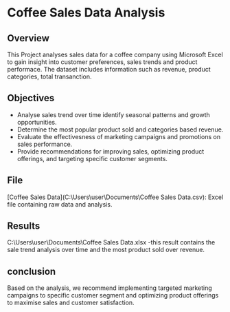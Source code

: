 # Coffee Sales Data Analysis

## Overview
This Project analyses sales data for a coffee company using Microsoft Excel to gain insight into customer preferences, sales trends and product performace. The dataset includes information such as revenue, product categories, total transanction.

## Objectives
- Analyse sales trend over time identify seasonal patterns and growth opportunities.
- Determine the most popular product sold and categories based revenue.
- Evaluate the effectivesness of marketing campaigns and promotions on sales performance.
- Provide recommendations for improving sales, optimizing product offerings, and targeting specific customer segments.

## File
[Coffee Sales Data](C:\Users\user\Documents\Coffee Sales Data.csv): Excel file containing raw data and analysis.

## Results
C:\Users\user\Documents\Coffee Sales Data.xlsx
-this result contains the sale trend analysis over time and the most product sold over revenue.

## conclusion
Based on the analysis, we recommend implementing targeted marketing campaigns to specific customer segment and optimizing product offerings to maximise sales and customer satisfaction.
